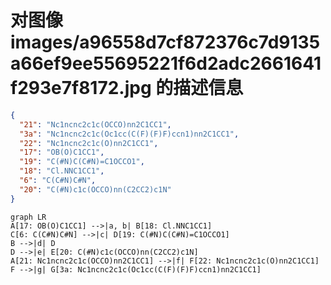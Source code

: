 # 对图像 images/a96558d7cf872376c7d9135a66ef9ee55695221f6d2adc2661641f293e7f8172.jpg 的描述信息

```json
{
  "21": "Nc1ncnc2c1c(OCCO)nn2C1CC1",
  "3a": "Nc1ncnc2c1c(Oc1cc(C(F)(F)F)ccn1)nn2C1CC1",
  "22": "Nc1ncnc2c1c(O)nn2C1CC1",
  "17": "OB(O)C1CC1",
  "19": "C(#N)C(C#N)=C1OCCO1",
  "18": "Cl.NNC1CC1",
  "6": "C(C#N)C#N",
  "20": "C(#N)c1c(OCCO)nn(C2CC2)c1N"
}
```

```mermaid
graph LR
A[17: OB(O)C1CC1] -->|a, b| B[18: Cl.NNC1CC1]
C[6: C(C#N)C#N] -->|c| D[19: C(#N)C(C#N)=C1OCCO1]
B -->|d| D
D -->|e| E[20: C(#N)c1c(OCCO)nn(C2CC2)c1N]
A[21: Nc1ncnc2c1c(OCCO)nn2C1CC1] -->|f| F[22: Nc1ncnc2c1c(O)nn2C1CC1]
F -->|g| G[3a: Nc1ncnc2c1c(Oc1cc(C(F)(F)F)ccn1)nn2C1CC1]
```
